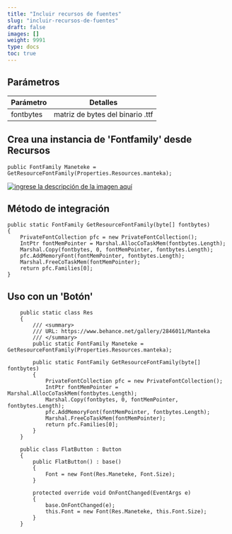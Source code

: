 ```yaml
---
title: "Incluir recursos de fuentes"
slug: "incluir-recursos-de-fuentes"
draft: false
images: []
weight: 9991
type: docs
toc: true
---
```


## Parámetros
| Parámetro| Detalles|
| ------ | ------ |
| fontbytes|matriz de bytes del binario .ttf

## Crea una instancia de 'Fontfamily' desde Recursos

    public FontFamily Maneteke = GetResourceFontFamily(Properties.Resources.manteka);


[![ingrese la descripción de la imagen aquí][1]][1]


[1]: https://i.stack.imgur.com/1fneu.png

## Método de integración
  
    public static FontFamily GetResourceFontFamily(byte[] fontbytes)
    {
        PrivateFontCollection pfc = new PrivateFontCollection();
        IntPtr fontMemPointer = Marshal.AllocCoTaskMem(fontbytes.Length);
        Marshal.Copy(fontbytes, 0, fontMemPointer, fontbytes.Length);
        pfc.AddMemoryFont(fontMemPointer, fontbytes.Length);
        Marshal.FreeCoTaskMem(fontMemPointer);
        return pfc.Families[0];
    }

## Uso con un 'Botón'
        public static class Res
        {
            /// <summary>
            /// URL: https://www.behance.net/gallery/2846011/Manteka
            /// </summary>
            public static FontFamily Maneteke = GetResourceFontFamily(Properties.Resources.manteka);

            public static FontFamily GetResourceFontFamily(byte[] fontbytes)
            {
                PrivateFontCollection pfc = new PrivateFontCollection();
                IntPtr fontMemPointer = Marshal.AllocCoTaskMem(fontbytes.Length);
                Marshal.Copy(fontbytes, 0, fontMemPointer, fontbytes.Length);
                pfc.AddMemoryFont(fontMemPointer, fontbytes.Length);
                Marshal.FreeCoTaskMem(fontMemPointer);
                return pfc.Families[0];
            }
        }
    
        public class FlatButton : Button
        {
            public FlatButton() : base()
            {
                Font = new Font(Res.Maneteke, Font.Size);
            }
    
            protected override void OnFontChanged(EventArgs e)
            {
                base.OnFontChanged(e);
                this.Font = new Font(Res.Maneteke, this.Font.Size);
            }
        }

